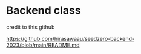 # Backend class

credit to this github

https://github.com/hirasawaau/seedzero-backend-2023/blob/main/README.md
